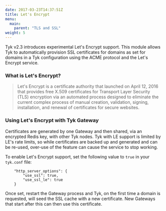 ```yaml
---
date: 2017-03-23T14:37:51Z
title: Let's Encrypt
menu:
  main:
    parent: "TLS and SSL"
weight: 5 
---
```


Tyk v2.3 introduces experimental Let's Encrypt support. This module allows Tyk to automatically provision SSL certificates for domains as set for domains in a Tyk configuration using the ACME protocol and the Let's Encrypt service.

### What is Let's Encrypt?

> Let's Encrypt is a certificate authority that launched on April 12, 2016 that provides free X.509 certificates for Transport Layer Security (TLS) encryption via an automated process designed to eliminate the current complex process of manual creation, validation, signing, installation, and renewal of certificates for secure websites.

### Using Let's Encrypt with Tyk Gateway

Certificates are generated by one Gateway and then shared, via an encrypted Redis key, with other Tyk nodes. Tyk with LE support is limited by LE's rate limits, so while certificates are backed up and generated and can be re-used, over-use of the feature can cause the service to stop working.

To enable Let's Encrypt support, set the following value to `true` in your `tyk.conf` file:
```
    "http_server_options": {
        "use_ssl": true,
        "use_ssl_le": true
    }
```

Once set, restart the Gateway process and Tyk, on the first time a domain is requested, will seed the SSL cache with a new certificate. New Gateways that start after this can then use this certificate.
